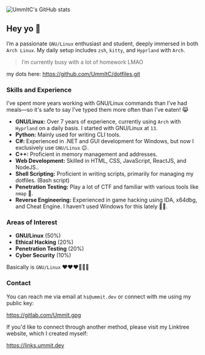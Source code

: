 ![UmmItC's GitHub stats](https://github-readme-stats.vercel.app/api?username=UmmItC&count_private=true&show_icons=true&theme=radical)

## Hey yo 🤣

I’m a passionate `GNU/Linux` enthusiast and student, deeply immersed in both `Arch Linux`. My daily setup includes `zsh`, `kitty`, and `Hyprland` with `Arch`.

>I’m currently busy with a lot of homework LMAO

my dots here: https://github.com/UmmItC/dotfiles.git

### Skills and Experience

I’ve spent more years working with GNU/Linux commands than I’ve had meals—so it's safe to say I’ve typed them more often than I’ve eaten! 😹

- **GNU/Linux:** Over 7 years of experience, currently using `Arch` with `Hyprland` on a daily basis. I started with GNU/Linux at `13`.
- **Python:** Mainly used for writing CLI tools.
- **C#:** Experienced in .NET and GUI development for Windows, but now I exclusively use `GNU/Linux` 😉.
- **C++:** Proficient in memory management and addresses.
- **Web Development:** Skilled in HTML, CSS, JavaScript, ReactJS, and NodeJS..
- **Shell Scripting:** Proficient in writing scripts, primarily for managing my dotfiles. (Bash script)
- **Penetration Testing:** Play a lot of CTF and familiar with various tools like `nmap` 🤣.
- **Reverse Engineering:** Experienced in game hacking using IDA, x64dbg, and Cheat Engine. I haven’t used Windows for this lately 🤞🏻.

### Areas of Interest

- **GNU/Linux** (50%)
- **Ethical Hacking** (20%)
- **Penetration Testing** (20%)
- **Cyber Security** (10%)

Basically is `GNU/Linux` ❤️❤️❤️🐧🐧🐧

### Contact

You can reach me via email at `hi@ummit.dev` or connect with me using my public key:

https://gitlab.com/UmmIt.gpg


If you'd like to connect through another method, please visit my Linktree website, which I created myself:

https://links.ummit.dev

